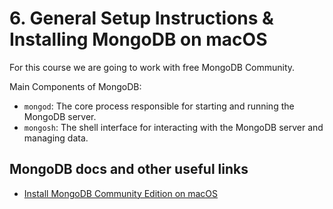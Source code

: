 # 6. General Setup Instructions & Installing MongoDB on macOS

For this course we are going to work with free MongoDB Community.

Main Components of MongoDB:

- `mongod`: The core process responsible for starting and running the MongoDB server.
- `mongosh`: The shell interface for interacting with the MongoDB server and managing data.

## MongoDB docs and other useful links

- [Install MongoDB Community Edition on macOS](https://www.mongodb.com/docs/manual/tutorial/install-mongodb-on-os-x/)
